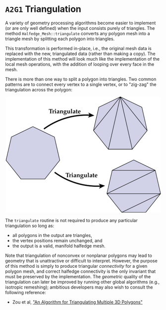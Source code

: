 # `A2G1` Triangulation

A variety of geometry processing algorithms become easier to implement (or are only well defined) when the input consists purely of triangles. The method `Halfedge_Mesh::triangulate` converts any polygon mesh into a triangle mesh by splitting each polygon into triangles.

This transformation is performed in-place, i.e., the original mesh data is replaced with the new, triangulated data (rather than making a copy). The implementation of this method will look much like the implementation of the local mesh operations, with the addition of looping over every face in the mesh.

There is more than one way to split a polygon into triangles. Two common patterns are to connect every vertex to a single vertex, or to "zig-zag" the triangulation across the polygon:

<p align="center"><img src="global/triangulate/triangulate.png" width=500></p>

The `triangulate` routine is not required to produce any particular triangulation so long as:

*   all polygons in the output are triangles,
*   the vertex positions remain unchanged, and
*   the output is a valid, manifold halfedge mesh.

Note that triangulation of nonconvex or nonplanar polygons may lead to geometry that is unattractive or difficult to interpret. However, the purpose of this method is simply to produce triangular _connectivity_ for a given polygon mesh, and correct halfedge connectivity is the only invariant that must be preserved by the implementation. The _geometric_ quality of the triangulation can later be improved by running other global algorithms (e.g., isotropic remeshing); ambitious developers may also wish to consult the following reference:

*   Zou et al, ["An Algorithm for Triangulating Multiple 3D Polygons"](http://www.cs.wustl.edu/~taoju/research/triangulate_final.pdf)
